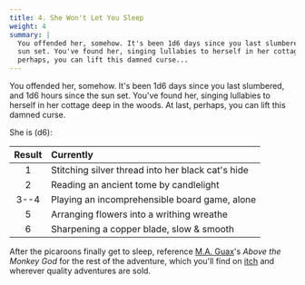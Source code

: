 ```yaml
---
title: 4. She Won't Let You Sleep
weight: 4
summary: |
  You offended her, somehow. It's been 1d6 days since you last slumbered, and 1d6 hours since the
  sun set. You've found her, singing lullabies to herself in her cottage deep in the woods. At last,
  perhaps, you can lift this damned curse...
---
```


You offended her, somehow. It's been 1d6 days since you last slumbered, and 1d6 hours since the sun
set. You've found her, singing lullabies to herself in her cottage deep in the woods. At last,
perhaps, you can lift this damned curse.

She is (d6):

| Result | Currently                                         |
| :----: | :------------------------------------------------ |
|   1    | Stitching silver thread into her black cat's hide |
|   2    | Reading an ancient tome by candlelight            |
|  3--4  | Playing an incomprehensible board game, alone     |
|   5    | Arranging flowers into a writhing wreathe         |
|   6    | Sharpening a copper blade, slow & smooth          |

After the picaroons finally get to sleep, reference [M.A. Guax][swlys-01]'s _Above the Monkey God_ for the
rest of the adventure, which you'll find on [itch][swlys-02] and wherever quality adventures are sold.

<!-- Reference Links -->

[swlys-01]: https://twitter.com/maguaxRPG
[swlys-02]: https://maguax.itch.io/above-the-monkey-god

